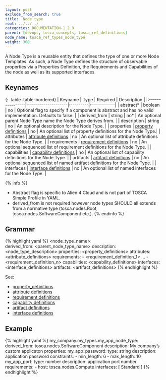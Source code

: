 ```yaml
---
layout: post
exclude_from_search: true
title:  Node type
root: ../../../
categories: DOCUMENTATION-1.2.0
parent: [devops, tosca_concepts, tosca_ref_definitions]
node_name: tosca_ref_types_node_type
weight: 300
---
```


A Node Type is a reusable entity that defines the type of one or more Node Templates. As such, a Node Type defines the structure of observable properties via a Properties Definition, the Requirements and Capabilities of the node as well as its supported interfaces.

## Keynames

{: .table .table-bordered}
| Keyname         | Type                | Required | Description |
|:----------------|:--------------------|:---------|:------------|
| abstract*     | boolean | no | Optional flag to specify if a component is abstract and has no valid implementation. Defaults to false. |
| derived_from | string | no* | An optional parent Node Type name the Node Type derives from. |
| description | string | no | An optional description for the Node Type. |
| properties | [property definitions](#/documentation/1.2.0/devops_guide/tosca_grammar/property_definition.html) | no | An optional list of property definitions for the Node Type.|
| attributes | [attribute definitions](#/documentation/1.2.0/devops_guide/tosca_grammar/attribute_definition.html) | no | An optional list of attribute definitions for the Node Type. |
| requirements | [requirement definitions](#/documentation/1.2.0/devops_guide/tosca_grammar/requirement_definition.html) | no | An optional sequenced list of requirement definitions for the Node Type. |
| capabilities | [capability definitions](#/documentation/1.2.0/devops_guide/tosca_grammar/capability_definition.html) | no | An optional list of capability definitions for the Node Type. |
| artifacts | [artifact definitions](#/documentation/1.2.0/devops_guide/tosca_grammar/artifact_definition.html) | no | An optional sequenced list of named artifact definitions for the Node Type. |
| interfaces | [interface definitions](#/documentation/1.2.0/devops_guide/tosca_grammar/interface_definition.html) | no | An optional list of named interfaces for the Node Type. |

{% info %}
 - Abstract flag is specific to Alien 4 Cloud and is not part of TOSCA Simple Profile in YAML.
 - derived_from is not required however node types SHOULD all extends from a normative type (tosca.nodes.Root, tosca.nodes.SoftwareComponent etc.).
{% endinfo %}

## Grammar

{% highlight yaml %}
<node_type_name>:  
  derived_from: <parent_node_type_name>
  description: <node_type_description>
  properties:
    <property_definitions>
  attributes:
    <attribute_definitions>
  requirements:
    - <requirement_definition_1>
    ...
    - <requirement_definition_n>
  capabilities:
    <capability_definitions>
  interfaces:
    <interface_definitions>
  artifacts:
    <artifact_definitions>
{% endhighlight %}

See:

- [property_definitions](#/documentation/1.2.0/devops_guide/tosca_grammar/property_definition.html)
- [attribute definitions](#/documentation/1.2.0/devops_guide/tosca_grammar/attribute_definition.html)
- [requirement definitions](#/documentation/1.2.0/devops_guide/tosca_grammar/requirement_definition.html)
- [capability definitions](#/documentation/1.2.0/devops_guide/tosca_grammar/capability_definition.html)
- [artifact definitions](#/documentation/1.2.0/devops_guide/tosca_grammar/artifact_definition.html)
- [interface definitions](#/documentation/1.2.0/devops_guide/tosca_grammar/interface_definition.html)

## Example

{% highlight yaml %}
my_company.my_types.my_app_node_type:
  derived_from: tosca.nodes.SoftwareComponent
  description: My company’s custom applicaton
  properties:
    my_app_password:
      type: string
      description: application password
      constraints:
      - min_length: 6
      - max_length: 10
  my_app_port:
    type: number
    description: application port number
  requirements:
    - host: tosca.nodes.Compute
  interfaces: [ Standard ]
{% endhighlight %}
